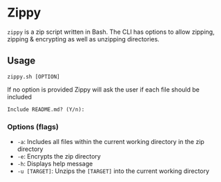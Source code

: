 # Zippy

`zippy` is a zip script written in Bash. The CLI has options to allow zipping, zipping & encrypting as well as unzipping directories.

## Usage

```
zippy.sh [OPTION]
```

If no option is provided Zippy will ask the user if each file should be included

```
Include README.md? (Y/n):
```

### Options (flags)

- `-a`: Includes all files within the current working directory in the zip directory
- `-e`: Encrypts the zip directory
- `-h`: Displays help message
- `-u [TARGET]`: Unzips the `[TARGET]` into the current working directory
